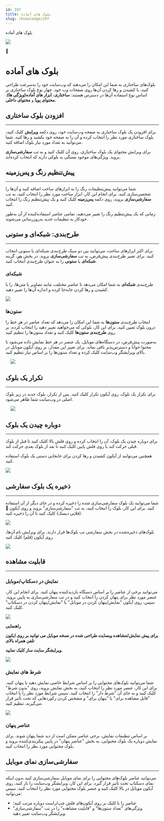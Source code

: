 ```yaml
---
id: 197
title: بلوک های آماده
slug: /knowledge/197
---
```



 

بلوک های آماده

 

![](https://odoofarsi.com/web/image/2651?access_token=df63284b-6b0a-4c5d-8cae-c8ebcbb4e0c2)

📖

# بلوک های آماده

بلوک‌های ساختاری به شما این امکان را می‌دهند که وب‌سایت خود را به‌سرعت طراحی کنید، با کشیدن و رها کردن آن‌ها روی صفحات وب خود. چهار نوع بلوک ساختاری بر اساس نوع استفاده آن‌ها در دسترس هستند: **ساختاری**، **ابزار های آماده(ویژگی ها)**، **محتوای پویا** و **محتوای داخلی.**

## **افزودن بلوک ساختاری**

---

برای افزودن یک بلوک ساختاری به صفحه وب‌سایت خود، روی دکمه **ویرایش** کلیک کنید، بلوک ساختاری مورد نظر را انتخاب کرده و آن را به صفحه خود بکشید و رها کنید. شما می‌توانید به تعداد مورد نیاز بلوک اضافه کنید.

برای ویرایش محتوای یک بلوک ساختاری، روی آن کلیک کنید و به تب **سفارشی‌سازی** بروید. ویژگی‌های موجود بستگی به بلوکی دارند که انتخاب کرده‌اید.

## **پیش‌تنظیم رنگ و پس‌زمینه**

---

شما می‌توانید پیش‌تنظیمات رنگ را به ابزارهای ساخت اضافه کنید و آن‌ها را شخصی‌سازی کنید. برای انجام این کار، ابزار ساخت مورد نظر را انتخاب کنید، به تب **سفارشی‌سازی** بروید، روی دکمه **پس‌زمینه** کلیک کنید و یک پیش‌تنظیم رنگ را انتخاب کنید.

زمانی که یک پیش‌تنظیم رنگ را تغییر می‌دهید، تمامی عناصر استفاده‌کننده از آن به‌طور خودکار به تنظیمات جدید به‌روزرسانی می‌شوند.

## **طرح‌بندی: شبکه‌ای و ستونی**

---

برای اکثر ابزارهای ساخت، می‌توانید بین دو سبک طرح‌بندی شبکه‌ای یا ستونی انتخاب کنید. برای تغییر طرح‌بندی پیش‌فرض، به تب **سفارشی‌سازی** بروید. در بخش **بنر**، گزینه **شبکه‌ای** یا **ستونی** را به عنوان طرح‌بندی انتخاب کنید.

### **شبکه‌ای**

طرح‌بندی **شبکه‌ای** به شما امکان می‌دهد تا عناصر مختلف، مانند تصاویر یا متن‌ها، را با کشیدن و رها کردن جابه‌جا کرده و اندازه آن‌ها را تغییر دهید.

![](https://odoofarsi.com/web/image/2523-170fb7ce/image.png?access_token=a26c9033-f868-45f8-b91d-0c50987785ba)

### **ستون‌ها**

انتخاب طرح‌بندی **ستون‌ها** به شما این امکان را می‌دهد که تعداد عناصر در هر خط را درون بلوک تعیین کنید. برای این کار، بلوکی که می‌خواهید تغییر دهید را انتخاب کرده، بر روی **طرح‌بندی ستون‌ها** کلیک کنید و تعداد ستون‌ها را تنظیم کنید.

به‌صورت پیش‌فرض، در دستگاه‌های موبایل، یک عنصر در هر خط نمایش داده می‌شود تا محتوا خوانا و دسترس‌پذیر باقی بماند. برای تغییر این مقدار، بر روی آیکون موبایل در بالای ویرایشگر وب‌سایت کلیک کرده و تعداد ستون‌ها را بر اساس نیاز تنظیم کنید.

​ ​ ​ ​ ​![](https://odoofarsi.com/web/image/2524-4208e96c/Screen%20Shot%202024-08-18%20at%201.19.55%20PM.png?access_token=dc44993e-50b3-450d-973b-f41e02f50c9a)

## **تکرار یک بلوک**

---

برای تکرار یک بلوک، روی آیکون تکرار کلیک کنید. پس از تکرار، بلوک جدید در زیر بلوک اصلی در وب‌سایت شما ظاهر می‌شود.

​ ​ ​ ​ ​![](https://odoofarsi.com/web/image/2525-819cb301/image.png?access_token=dfa19490-ba84-48fc-9bc0-070118cb39ec)

## **دوباره چیدن یک بلوک**

---

برای دوباره چیدن یک بلوک، آن را انتخاب کرده و روی فلش بالا کلیک کنید تا قبل از بلوک قبلی حرکت کند یا روی فلش پایین کلیک کنید تا بعد از بلوک بعدی حرکت کند.

همچنین می‌توانید از آیکون کشیدن و رها کردن برای جابجایی دستی یک بلوک استفاده کنید.

​![](https://odoofarsi.com/web/image/2526-3a1057c1/image.png?access_token=78ef8d47-bdbd-4dd1-8cb5-2c0d7d7a7247)

## **ذخیره یک بلوک سفارشی**

---

شما می‌توانید یک بلوک سفارشی‌سازی شده را ذخیره کرده و در جای دیگر از آن استفاده کنید. برای این کار، بلوک را انتخاب کنید، به تب "سفارشی‌سازی" بروید و روی آیکون 💾 (فلاپی دیسک) کلیک کنید تا آن را ذخیره کنید.

![](https://odoofarsi.com/web/image/2527-ae16633d/image.png?access_token=234b20b3-6152-479f-a909-3d9a31b7cd80)

بلوک‌های ذخیره‌شده در بخش سفارشی تب بلوک‌ها قرار دارند. برای ویرایش نام آن‌ها، روی آیکون (قلم) کلیک کنید.

![](https://odoofarsi.com/web/image/2528-b1f6caf3/image.png?access_token=984852ae-e070-4f0b-8e0d-43ae60842b72)

## **قابلیت مشاهده**

---

### **نمایش در دسکتاپ/موبایل**

می‌توانید برخی از عناصر را بر اساس دستگاه بازدیدکننده پنهان کنید. برای انجام این کار، عنصر مورد نظر برای پنهان کردن را انتخاب کنید و در تب سفارشی‌سازی به پایین بروید. سپس، روی آیکون "نمایش/پنهان کردن در موبایل" یا "نمایش/پنهان کردن در دسکتاپ" کلیک کنید.

![](https://odoofarsi.com/web/image/2531-32d2e075/image.png?access_token=4a7e4263-469e-4ab8-a17b-0081b5597b5a)

**راهنمایی**

**برای پیش نمایش/مشاهده وبسایت طراحی شده در نسخه موبایل می توانید بر روی ایکون تلفن همراه بالای**

**ویرایشگر سایت ساز کلیک نمایید.**

![](https://odoofarsi.com/web/image/2533-a398ee19/image.png?access_token=9993596c-139d-4f21-8e8e-f0c2d076ae87)

### **شرط های نمایش**

شما می‌توانید بلوک‌های محتوایی را بر اساس شرایط خاصی نمایش دهید یا پنهان کنید. برای این کار، عنصر مورد نظر را انتخاب کنید، به بخش نمایش بروید، روی "بدون شرط" کلیک کنید و به جای آن "شرط دار" را انتخاب کنید. سپس شرایط مورد نظر را با انتخاب "قابل مشاهده برای" یا "پنهان برای" و مشخص کردن رکوردهایی که تحت تأثیر قرار می‌گیرند، تنظیم کنید.

![](https://odoofarsi.com/web/image/2534-deb2b196/image.png?access_token=220e758c-8d70-4b7e-b3fa-b2a17a6e7ce4)

### **عناصر پنهان**

بر اساس تنظیمات نمایش، برخی عناصر ممکن است از دید شما پنهان شوند. برای نمایش دوباره یک بلوک محتوایی، به بخش "عناصر پنهان" در پایین پیکربندی‌کننده بروید و بلوک محتوایی مورد نظر را انتخاب کنید.

## **سفارشی‌سازی نمای موبایل**

---

می‌توانید عناصر بلوک‌های محتوایی را برای نمای موبایل سفارشی‌سازی کنید بدون اینکه نمای دسکتاپ تحت تأثیر قرار گیرد. برای این کار، ویرایشگر وب‌سایت را باز کنید، روی آیکون موبایل در بالا کلیک کنید و عنصر بلوک محتوایی مورد نظر را انتخاب کنید. سپس می‌توانید:

* عناصر را با کلیک بر روی آیکون‌های فلش چپ/راست دوباره مرتب کنید؛
* ویژگی‌های "تعداد ستون‌ها" و "قابلیت مشاهده" را در تب "سفارشی‌سازی" ویرایشگر وب‌سایت تغییر دهید.